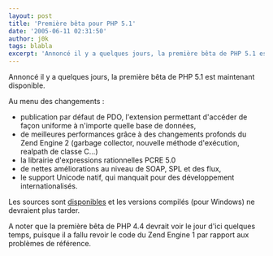 ```yaml
---
layout: post
title: 'Première bêta pour PHP 5.1'
date: '2005-06-11 02:31:50'
author: j0k
tags: blabla
excerpt: 'Annoncé il y a quelques jours, la première bêta de PHP 5.1 est maintenant disponible. '
---
```


Annoncé il y a quelques jours, la première bêta de PHP 5.1 est maintenant disponible.

Au menu des changements :
* publication par défaut de PDO, l'extension permettant d'accéder de façon uniforme à n'importe quelle base de données,
* de meilleures performances grâce à des changements profonds du Zend Engine 2 (garbage collector, nouvelle méthode d'exécution, realpath de classe C...)
* la librairie d'expressions rationnelles PCRE 5.0
* de nettes améliorations au niveau de SOAP, SPL et des flux,
* le support Unicode natif, qui manquait pour des développement internationalisés.

Les sources sont [disponibles](http://www.php.net/downloads.php#v5.1) et les versions compilés (pour Windows) ne devraient plus tarder.

A noter que la première bêta de PHP 4.4 devrait voir le jour d'ici quelques temps, puisque il a fallu revoir le code du Zend Engine 1 par rapport aux problèmes de référence.
